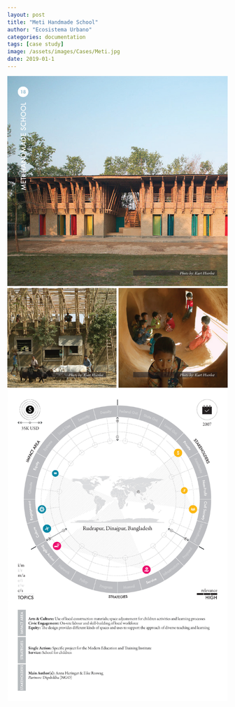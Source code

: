 ```yaml
---
layout: post
title: "Meti Handmade School"
author: "Ecosistema Urbano"
categories: documentation
tags: [case study]
image: /assets/images/Cases/Meti.jpg
date: 2019-01-1
---
```


![Meti0](/assets/images/Cases/Meti0.jpg)
![Meti1](/assets/images/Cases/Meti1.jpg)
